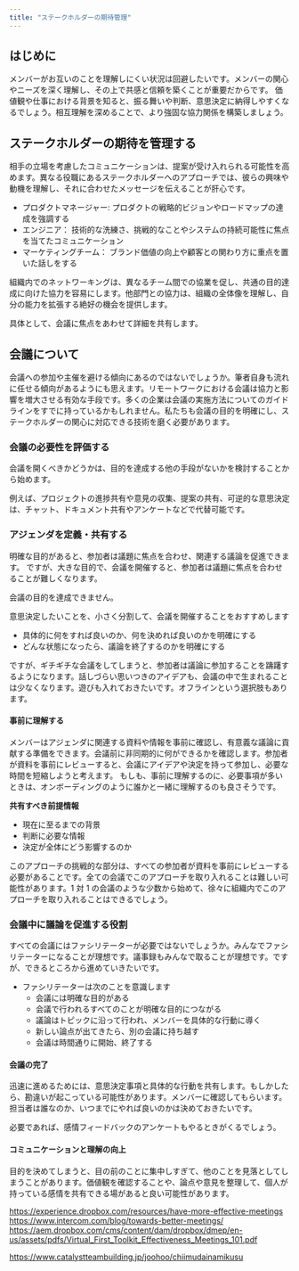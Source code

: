 ```yaml
---
title: "ステークホルダーの期待管理"
---
```

## はじめに
メンバーがお互いのことを理解しにくい状況は回避したいです。メンバーの関心やニーズを深く理解し、その上で共感と信頼を築くことが重要だからです。
価値観や仕事における背景を知ると、振る舞いや判断、意思決定に納得しやすくなるでしょう。相互理解を深めることで、より強固な協力関係を構築しましょう。

## ステークホルダーの期待を管理する
相手の立場を考慮したコミュニケーションは、提案が受け入れられる可能性を高めます。異なる役職にあるステークホルダーへのアプローチでは、彼らの興味や動機を理解し、それに合わせたメッセージを伝えることが肝心です。

- プロダクトマネージャー: プロダクトの戦略的ビジョンやロードマップの達成を強調する
- エンジニア： 技術的な洗練さ、挑戦的なことやシステムの持続可能性に焦点を当てたコミュニケーション
- マーケティングチーム： ブランド価値の向上や顧客との関わり方に重点を置いた話しをする

組織内でのネットワーキングは、異なるチーム間での協業を促し、共通の目的達成に向けた協力を容易にします。他部門との協力は、組織の全体像を理解し、自分の能力を拡張する絶好の機会を提供します。

具体として、会議に焦点をあわせて詳細を共有します。

## 会議について
会議への参加や主催を避ける傾向にあるのではないでしょうか。筆者自身も流れに任せる傾向があるようにも思えます。リモートワークにおける会議は協力と影響を増大させる有効な手段です。多くの企業は会議の実施方法についてのガイドラインをすでに持っているかもしれません。私たちも会議の目的を明確にし、ステークホルダーの関心に対応できる技術を磨く必要があります。

### 会議の必要性を評価する
会議を開くべきかどうかは、目的を達成する他の手段がないかを検討することから始めます。

例えば、プロジェクトの進捗共有や意見の収集、提案の共有、可逆的な意思決定は、チャット、ドキュメント共有やアンケートなどで代替可能です。

### アジェンダを定義・共有する 
明確な目的があると、参加者は議題に焦点を合わせ、関連する議論を促進できます。
ですが、大きな目的で、会議を開催すると、参加者は議題に焦点を合わせることが難しくなります。

会議の目的を達成できません。

意思決定したいことを、小さく分割して、会議を開催することをおすすめします
- 具体的に何をすれば良いのか、何を決めれば良いのかを明確にする
- どんな状態になったら、議論を終了するのかを明確にする

ですが、ギチギチな会議をしてしまうと、参加者は議論に参加することを躊躇するようになります。話しづらい思いつきのアイデアも、会議の中で生まれることは少なくなります。遊びも入れておきたいです。オフラインという選択肢もあります。

#### 事前に理解する
メンバーはアジェンダに関連する資料や情報を事前に確認し、有意義な議論に貢献する準備をできます。会議前に非同期的に何ができるかを確認します。参加者が資料を事前にレビューすると、会議にアイデアや決定を持って参加し、必要な時間を短縮しようと考えます。
もしも、事前に理解するのに、必要事項が多いときは、オンボーディングのように誰かと一緒に理解するのも良さそうです。

**共有すべき前提情報**
- 現在に至るまでの背景
- 判断に必要な情報
- 決定が全体にどう影響するのか

このアプローチの挑戦的な部分は、すべての参加者が資料を事前にレビューする必要があることです。全ての会議でこのアプローチを取り入れることは難しい可能性があります。1 対 1 の会議のような少数から始めて、徐々に組織内でこのアプローチを取り入れることはできるでしょう。

### 会議中に議論を促進する役割
すべての会議にはファシリテーターが必要ではないでしょうか。みんなでファシリテーターになることが理想です。議事録もみんなで取ることが理想です。ですが、できるところから進めていきたいです。
- ファシリテーターは次のことを意識します
  - 会議には明確な目的がある
  - 会議で行われるすべてのことが明確な目的につながる
  - 議論はトピックに沿って行われ、メンバーを具体的な行動に導く
  - 新しい論点が出てきたら、別の会議に持ち越す
  - 会議は時間通りに開始、終了する

#### 会議の完了 
迅速に進めるためには、意思決定事項と具体的な行動を共有します。もしかしたら、勘違いが起こっている可能性があります。メンバーに確認してもらいます。担当者は誰なのか、いつまでにやれば良いのかは決めておきたいです。

必要であれば、感情フィードバックのアンケートもやるときがくるでしょう。

#### コミュニケーションと理解の向上
目的を決めてしまうと、目の前のことに集中しすぎて、他のことを見落としてしまうことがあります。価値観を確認することや、論点や意見を整理して、個人が持っている感情を共有できる場があると良い可能性があります。

https://experience.dropbox.com/resources/have-more-effective-meetings
https://www.intercom.com/blog/towards-better-meetings/
https://aem.dropbox.com/cms/content/dam/dropbox/dmep/en-us/assets/pdfs/Virtual_First_Toolkit_Effectiveness_Meetings_101.pdf

https://www.catalystteambuilding.jp/joohoo/chiimudainamikusu